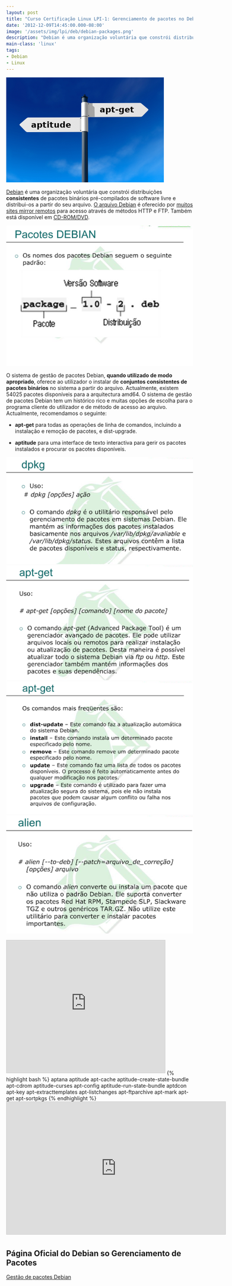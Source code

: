 ```yaml
---
layout: post
title: "Curso Certificação Linux LPI-1: Gerenciamento de pacotes no Debian"
date: '2012-12-09T14:45:00.000-08:00'
image: '/assets/img/lpi/deb/debian-packages.png'
description: "Debian é uma organização voluntária que constrói distribuições consistentes de pacotes binários pré-compilados de software livre e distribui-os a partir do seu arquivo."
main-class: 'linux'
tags:
- Debian
- Linux
---
```


![Curso Certificação Linux LPI-1: Gerenciamento de pacotes no Debian](/assets/img/lpi/deb/debian-packages.png "Curso Certificação Linux LPI-1: Gerenciamento de pacotes no Debian")

[Debian](http://www.debian.org/) é uma organização voluntária que constrói distribuições __consistentes__ de pacotes binários pré-compilados de software livre e distribui-os a partir do seu arquivo. [O arquivo Debian](http://deb.debian.org/debian/) é oferecido por [muitos sites mirror remotos](http://www.debian.org/mirror/) para acesso através de métodos HTTP e FTP. Também está disponível em [CD-ROM/DVD](http://www.debian.org/CD/).

![Blog Linux](/assets/img/lpi/deb/deb1.png "Blog Linux")

O sistema de gestão de pacotes Debian, __quando utilizado de modo apropriado__, oferece ao utilizador o instalar de __conjuntos consistentes de pacotes binários__ no sistema a partir do arquivo. Actualmente, existem 54025 pacotes disponíveis para a arquitectura amd64. O sistema de gestão de pacotes Debian tem um histórico rico e muitas opções de escolha para o programa cliente do utilizador e de método de acesso ao arquivo. Actualmente, recomendamos o seguinte:

+ __apt-get__ para todas as operações de linha de comandos, incluindo a instalação e remoção de pacotes, e dist-upgrade.

+ __aptitude__ para uma interface de texto interactiva para gerir os pacotes instalados e procurar os pacotes disponíveis.



![Blog Linux](/assets/img/lpi/deb/deb2.png "Blog Linux")
![Blog Linux](/assets/img/lpi/deb/deb3.png "Blog Linux")
![Blog Linux](/assets/img/lpi/deb/deb5.png "Blog Linux")
![Blog Linux](/assets/img/lpi/deb/deb4.png "Blog Linux")

<iframe allowfullscreen="allowfullscreen" frameborder="0" height="356" marginheight="0" marginwidth="0" mozallowfullscreen="mozallowfullscreen" scrolling="no" src="http://www.slideshare.net/slideshow/embed_code/15561295" style="border-width: 1px 1px 0; border: 1px solid #CCC; margin-bottom: 5px;" webkitallowfullscreen="webkitallowfullscreen" width="427"></iframe>
{% highlight bash %}
aptana aptitude
apt-cache aptitude-create-state-bundle
apt-cdrom aptitude-curses
apt-config aptitude-run-state-bundle
aptdcon apt-key
apt-extracttemplates apt-listchanges
apt-ftparchive apt-mark
apt-get apt-sortpkgs
{% endhighlight %}

<iframe allowfullscreen="allowfullscreen" frameborder="0" height="356" marginheight="0" marginwidth="0" mozallowfullscreen="mozallowfullscreen" scrolling="yes" src="http://www.debian.org/doc/manuals/apt-howto/ch1.pt-br.html" style="border-width: 1px 1px 0; border: 1px solid #CCC; margin-bottom: 5px;" webkitallowfullscreen="webkitallowfullscreen" width="590"></iframe>

## Página Oficial do Debian so Gerenciamento de Pacotes
[Gestão de pacotes Debian](https://www.debian.org/doc/manuals/debian-reference/ch02.pt.html)
